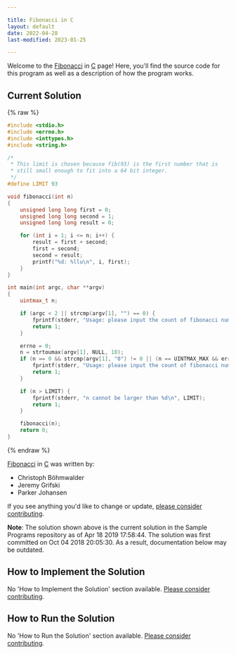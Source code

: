```yaml
---

title: Fibonacci in C
layout: default
date: 2022-04-28
last-modified: 2023-01-25

---
```


Welcome to the [Fibonacci](https://sampleprograms.io/projects/fibonacci) in [C](https://sampleprograms.io/languages/c) page! Here, you'll find the source code for this program as well as a description of how the program works.

## Current Solution

{% raw %}

```c
#include <stdio.h>
#include <errno.h>
#include <inttypes.h>
#include <string.h>

/*
 * This limit is chosen because fib(93) is the first number that is
 * still small enough to fit into a 64 bit integer.
 */
#define LIMIT 93

void fibonacci(int n)
{
    unsigned long long first = 0;
    unsigned long long second = 1;
    unsigned long long result = 0;

    for (int i = 1; i <= n; i++) {
        result = first + second;
        first = second;
        second = result;
        printf("%d: %llu\n", i, first);
    }
}

int main(int argc, char **argv)
{
    uintmax_t n;

    if (argc < 2 || strcmp(argv[1], "") == 0) {
        fprintf(stderr, "Usage: please input the count of fibonacci numbers to output\n");
        return 1;
    }

    errno = 0;
    n = strtoumax(argv[1], NULL, 10);
    if (n == 0 && strcmp(argv[1], "0") != 0 || (n == UINTMAX_MAX && errno == ERANGE)) {
        fprintf(stderr, "Usage: please input the count of fibonacci numbers to output\n");
        return 1;
    }

    if (n > LIMIT) {
        fprintf(stderr, "n cannot be larger than %d\n", LIMIT);
        return 1;
    }

    fibonacci(n);
    return 0;
}
```

{% endraw %}

[Fibonacci](https://sampleprograms.io/projects/fibonacci) in [C](https://sampleprograms.io/languages/c) was written by:

- Christoph Böhmwalder
- Jeremy Grifski
- Parker Johansen

If you see anything you'd like to change or update, [please consider contributing](https://github.com/TheRenegadeCoder/sample-programs).

**Note**: The solution shown above is the current solution in the Sample Programs repository as of Apr 18 2019 17:58:44. The solution was first committed on Oct 04 2018 20:05:30. As a result, documentation below may be outdated.

## How to Implement the Solution

No 'How to Implement the Solution' section available. [Please consider contributing](https://github.com/TheRenegadeCoder/sample-programs-website).

## How to Run the Solution

No 'How to Run the Solution' section available. [Please consider contributing](https://github.com/TheRenegadeCoder/sample-programs-website).